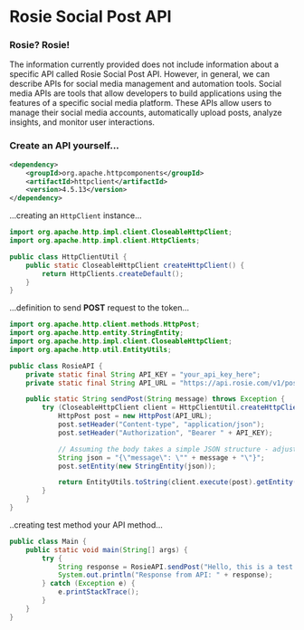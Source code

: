 # Rosie Social Post API
### Rosie? Rosie!
The information currently provided does not include information about a specific API called Rosie Social Post API. However, in general, we can describe APIs for social media management and automation tools. Social media APIs are tools that allow developers to build applications using the features of a specific social media platform. These APIs allow users to manage their social media accounts, automatically upload posts, analyze insights, and monitor user interactions.

### Create an API yourself...

```xml
<dependency>
    <groupId>org.apache.httpcomponents</groupId>
    <artifactId>httpclient</artifactId>
    <version>4.5.13</version>
</dependency>
```

...creating an `HttpClient` instance...

```java
import org.apache.http.impl.client.CloseableHttpClient;
import org.apache.http.impl.client.HttpClients;

public class HttpClientUtil {
    public static CloseableHttpClient createHttpClient() {
        return HttpClients.createDefault();
    }
}
```

...definition to send **POST** request to the token...

```java
import org.apache.http.client.methods.HttpPost;
import org.apache.http.entity.StringEntity;
import org.apache.http.impl.client.CloseableHttpClient;
import org.apache.http.util.EntityUtils;

public class RosieAPI {
    private static final String API_KEY = "your_api_key_here";
    private static final String API_URL = "https://api.rosie.com/v1/posts";

    public static String sendPost(String message) throws Exception {
        try (CloseableHttpClient client = HttpClientUtil.createHttpClient()) {
            HttpPost post = new HttpPost(API_URL);
            post.setHeader("Content-type", "application/json");
            post.setHeader("Authorization", "Bearer " + API_KEY);

            // Assuming the body takes a simple JSON structure - adjust as needed
            String json = "{\"message\": \"" + message + "\"}";
            post.setEntity(new StringEntity(json));

            return EntityUtils.toString(client.execute(post).getEntity());
        }
    }
}
```

..creating test method your API method...

```java
public class Main {
    public static void main(String[] args) {
        try {
            String response = RosieAPI.sendPost("Hello, this is a test post!");
            System.out.println("Response from API: " + response);
        } catch (Exception e) {
            e.printStackTrace();
        }
    }
}
```
